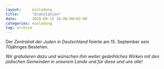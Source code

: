 ```yaml
---
layout:     einladung
title:      "Gratulation"
date:       2020-09-15 18:00:00+02:00
categories: einladung
tag: archive
---
```


Der *Zentralrat der Juden in Deutschland*
feierte am 15. September
sein 70jähriges Bestehen.

*Wir gratulieren dazu und wünschen ihm weiter gedeihliches Wirken mit den jüdischen Gemeinden in unserem Lande und für diese und uns alle!*
